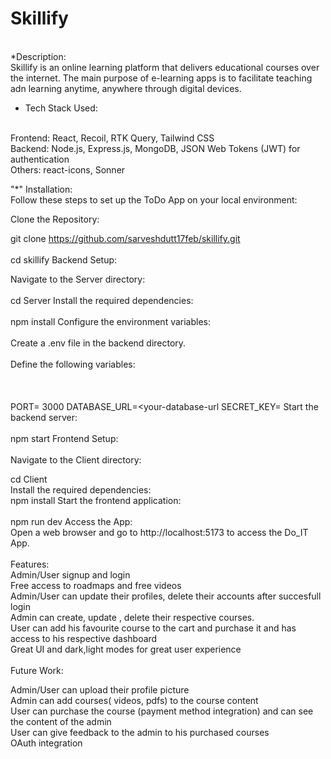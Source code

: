 # Skillify
<br>
*Description:
<br>
Skillify is an online learning platform that delivers educational courses over the internet. The main purpose of e-learning apps is to facilitate teaching adn learning anytime, anywhere through digital devices.

* Tech Stack Used:
<br>
Frontend: React, Recoil, RTK Query, Tailwind CSS
<br>
Backend: Node.js, Express.js, MongoDB, JSON Web Tokens (JWT) for authentication
<br>
Others: react-icons, Sonner

"*" Installation:
<br>
Follow these steps to set up the ToDo App on your local environment:
<br>

Clone the Repository:

git clone https://github.com/sarveshdutt17feb/skillify.git
<br><br>
cd skillify 
Backend Setup:

Navigate to the Server directory:
<br><br>
cd Server
Install the required dependencies:
<br><br>
npm install
Configure the environment variables:
<br><br>
Create a .env file in the backend directory.
<br><br>
Define the following variables:
<br><br><br><br>
PORT= 3000
DATABASE_URL=<your-database-url
SECRET_KEY=<your-secret-key>
Start the backend server:
<br><br>
npm start
Frontend Setup:
<br><br>
Navigate to the Client directory:

cd Client
<br>
Install the required dependencies:
<br>
npm install
Start the frontend application:
<br><br>
npm run dev
Access the App:
<br>
Open a web browser and go to http://localhost:5173 to access the Do_IT App.
<br>
<br>
Features:
<br>
Admin/User signup and login
<br>
Free access to roadmaps and free videos
<br>
Admin/User can update their profiles, delete their accounts after succesfull login
<br>
Admin can create, update , delete their respective courses.
<br>
User can add his favourite course to the cart and purchase it and has access to his respective dashboard
<br>
Great UI and dark,light modes for great user experience
<br>
<br>
Future Work:
<br>

Admin/User can upload their profile picture
<br>
Admin can add courses( videos, pdfs) to the course content
<br>
User can purchase the course (payment method integration) and can see the content of the admin
<br>
User can give feedback to the admin to his purchased courses
<br>
OAuth integration
